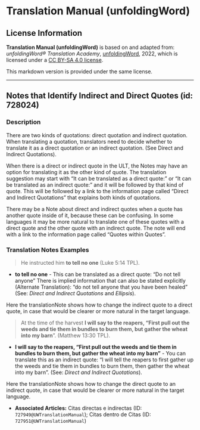# Translation Manual (unfoldingWord)

## License Information

**Translation Manual (unfoldingWord)** is based on and adapted from: _unfoldingWord® Translation Academy_, [unfoldingWord](https://unfoldingword.org/utw), 2022, which is licensed under a [CC BY-SA 4.0 license](https://creativecommons.org/licenses/by-sa/4.0/legalcode.en).

This markdown version is provided under the same license.



--------------------------------

## Notes that Identify Indirect and Direct Quotes (id: 728024)

### Description

There are two kinds of quotations: direct quotation and indirect quotation. When translating a quotation, translators need to decide whether to translate it as a direct quotation or an indirect quotation. (See Direct and Indirect Quotations).

When there is a direct or indirect quote in the ULT, the Notes may have an option for translating it as the other kind of quote. The translation suggestion may start with “It can be translated as a direct quote:” or “It can be translated as an indirect quote:” and it will be followed by that kind of quote. This will be followed by a link to the information page called “Direct and Indirect Quotations” that explains both kinds of quotations.

There may be a Note about direct and indirect quotes when a quote has another quote inside of it, because these can be confusing. In some languages it may be more natural to translate one of these quotes with a direct quote and the other quote with an indirect quote. The note will end with a link to the information page called “Quotes within Quotes”.

### Translation Notes Examples

> He instructed him **to tell no one** (Luke 5:14 TPL).

* **to tell no one** \- This can be translated as a direct quote: “Do not tell anyone” There is implied information that can also be stated explicitly (Alternate Translation): “do not tell anyone that you have been healed” (See: *Direct and Indirect Quotations* and *Ellipsis*).

Here the translationNote shows how to change the indirect quote to a direct quote, in case that would be clearer or more natural in the target language.

> At the time of the harvest **I will say to the reapers, “First pull out the weeds and tie them in bundles to burn them, but gather the wheat into my barn**”. (Matthew 13:30 TPL).

* **I will say to the reapers, “First pull out the weeds and tie them in bundles to burn them, but gather the wheat into my barn”** \- You can translate this as an indirect quote: “I will tell the reapers to first gather up the weeds and tie them in bundles to burn them, then gather the wheat into my barn”. (See: *Direct and Indirect Quotations*).

Here the translationNote shows how to change the direct quote to an indirect quote, in case that would be clearer or more natural in the target language.

* **Associated Articles:** Citas directas e indirectas (ID: `727949@UWTranslationManual`); Citas dentro de Citas (ID: `727951@UWTranslationManual`)


